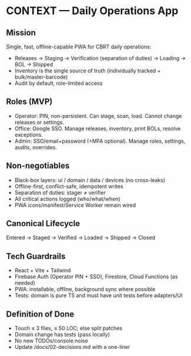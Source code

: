 # CONTEXT — Daily Operations App

## Mission
Single, fast, offline-capable PWA for CBRT daily operations:
- Releases → Staging → Verification (separation of duties) → Loading → BOL → Shipped
- Inventory is the single source of truth (individually tracked + bulk/master-barcode)
- Audit by default, role-limited access

## Roles (MVP)
- Operator: PIN, non-persistent. Can stage, scan, load. Cannot change releases or settings.
- Office: Google SSO. Manage releases, inventory, print BOLs, resolve exceptions.
- Admin: SSO/email+password (+MFA optional). Manage roles, settings, audits, overrides.

## Non-negotiables
- Black-box layers: ui / domain / data / devices (no cross-leaks)
- Offline-first, conflict-safe, idempotent writes
- Separation of duties: stager ≠ verifier
- All critical actions logged (who/what/when)
- PWA icons/manifest/Service Worker remain wired

## Canonical Lifecycle
Entered → Staged → Verified → Loaded → Shipped → Closed

## Tech Guardrails
- React + Vite + Tailwind
- Firebase Auth (Operator PIN + SSO), Firestore, Cloud Functions (as needed)
- PWA: installable, offline, background sync where possible
- Tests: domain is pure TS and must have unit tests before adapters/UI

## Definition of Done
- Touch ≤ 3 files, ≤ 50 LOC; else split patches
- Domain change has tests (pass locally)
- No new TODOs/console noise
- Update /docs/02-decisions.md with a one-liner
